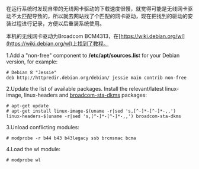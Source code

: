 在运行系统时发现自带的无线网卡驱动的下载速度很慢，就觉得可能是无线网卡驱动不太匹配导致的，所以就去网站找了个匹配的网卡驱动，现在把找到的驱动的安装过程进行记录，方便以后重装系统使用。



本机的无线网卡驱动为Broadcom BCM4313，在[https://wiki.debian.org/wl](https://wiki.debian.org/wl)上找到了教程。



1.Add a "non-free" component to **/etc/apt/sources.lis**t for your Debian version, for example:

```
# Debian 8 "Jessie"
deb http://httpredir.debian.org/debian/ jessie main contrib non-free
```

2.Update the list of available packages. Install the relevant/latest linux-image, linux-headers and [broadcom-sta-dkms](https://packages.debian.org/broadcom-sta-dkms) packages:

```
# apt-get update
# apt-get install linux-image-$(uname -r|sed 's,[^-]*-[^-]*-,,') 
linux-headers-$(uname -r|sed 's,[^-]*-[^-]*-,,') broadcom-sta-dkms
```

3.Unload conflicting modules:

```
# modprobe -r b44 b43 b43legacy ssb brcmsmac bcma
```

4.Load the wl module:

```
# modprobe wl
```



